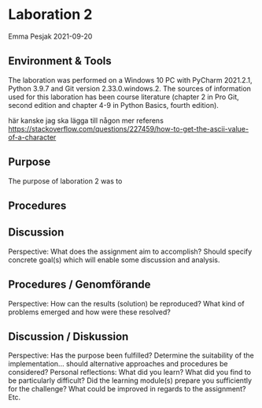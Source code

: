 # Laboration 2
Emma Pesjak 2021-09-20
## Environment & Tools
The laboration was performed on a Windows 10 PC with PyCharm 2021.2.1, Python 3.9.7 and Git version 2.33.0.windows.2. 
The sources of information used for this laboration has been course literature
(chapter 2 in Pro Git, second edition and chapter 4-9 in Python Basics, fourth edition).

här kanske jag ska lägga till någon mer referens
https://stackoverflow.com/questions/227459/how-to-get-the-ascii-value-of-a-character

## Purpose
The purpose of laboration 2 was to 
## Procedures

## Discussion




Perspective: What does the assignment aim to accomplish?
Should specify concrete goal(s) which will enable some discussion and analysis.
## Procedures / Genomförande
Perspective: How can the results (solution) be reproduced?
What kind of problems emerged and how were these resolved?
## Discussion / Diskussion
Perspective: Has the purpose been fulfilled? Determine the suitability of the implementation...
should alternative approaches and procedures be considered?
Personal reflections: What did you learn? What did you find to be particularly difficult? Did the
learning module(s) prepare you sufficiently for the challenge? What could be improved in regards to
the assignment? Etc.

